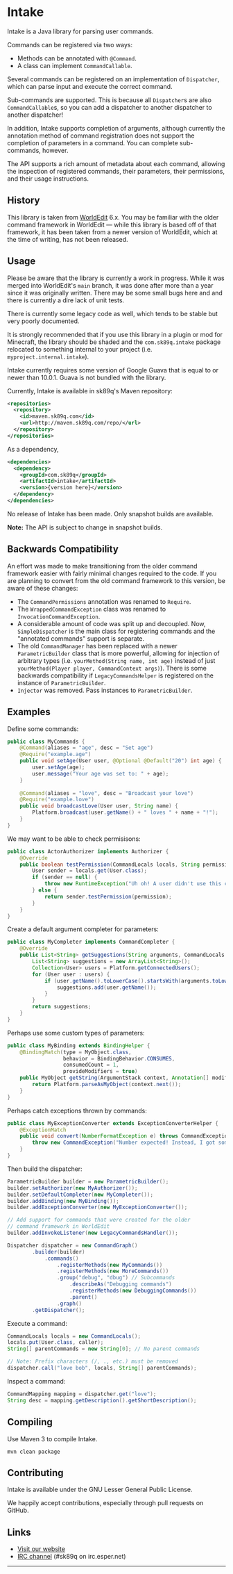 Intake
======

Intake is a Java library for parsing user commands.

Commands can be registered via two ways:

* Methods can be annotated with `@Command`.
* A class can implement `CommandCallable`.

Several commands can be registered on an implementation of `Dispatcher`, which
can parse input and execute the correct command.

Sub-commands are supported. This is because all `Dispatcher`s are also
`CommandCallable`s, so you can add a dispatcher to another dispatcher to another
dispatcher!

In addition, Intake supports completion of arguments, although currently the
annotation method of command registration does not support the completion of
parameters in a command. You can complete sub-commands, however.

The API supports a rich amount of metadata about each command, allowing the
inspection of registered commands, their parameters, their permissions, and
their usage instructions.

History
-------

This library is taken from [WorldEdit](https://github.com/sk89q/worldedit) 6.x.
You may be familiar with the older command framework in WorldEdit — while this
library is based off of that framework, it has been taken from a newer version of
WorldEdit, which at the time of writing, has not been released.

Usage
-----

Please be aware that the library is currently a work in progress. While it was
merged into WorldEdit's `main` branch, it was done after more than a year
since it was originally written. There may be some small bugs here and
and there is currently a dire lack of unit tests.

There is currently some legacy code as well, which tends to be stable but very
poorly documented.

It is strongly recommended that if you use this library in a plugin or mod
for Minecraft, the library should be shaded and the `com.sk89q.intake` package
relocated to something internal to your project (i.e. `myproject.internal.intake`).

Intake currently requires some version of Google Guava that is equal to or
newer than 10.0.1. Guava is not bundled with the library.

Currently, Intake is available in sk89q's Maven repository:

```xml
<repositories>
  <repository>
    <id>maven.sk89q.com</id>
    <url>http://maven.sk89q.com/repo/</url>
  </repository>
</repositories>
```

As a dependency,

```xml
<dependencies>
  <dependency>
    <groupId>com.sk89q</groupId>
    <artifactId>intake</artifactId>
    <version>{version here}</version>
  </dependency>
</dependencies>
```

No release of Intake has been made. Only snapshot builds are available.

**Note:** The API is subject to change in snapshot builds.

Backwards Compatibility
-----------------------

An effort was made to make transitioning from the older command framework easier
with fairly minimal changes required to the code. If you are planning to convert
from the old command framework to this version, be aware of these changes:

* The `CommandPermissions` annotation was renamed to `Require`.
* The `WrappedCommandException` class was renamed to `InvocationCommandException`.
* A considerable amount of code was split up and decoupled. Now, `SimpleDispatcher`
  is the main class for registering commands and the "annotated commands" support
  is separate.
* The old `CommandManager` has been replaced with a newer `ParametricBuilder`
  class that is more powerful, allowing for injection of arbitrary types
  (i.e. `yourMethod(String name, int age)` instead of just
  `yourMethod(Player player, CommandContext args)`). There is some
  backwards compatibility if `LegacyCommandsHelper` is registered
  on the instance of `ParametricBuilder`.
* `Injector` was removed. Pass instances to `ParametricBuilder`.

Examples
--------

Define some commands:

```java
public class MyCommands {
    @Command(aliases = "age", desc = "Set age")
    @Require("example.age")
    public void setAge(User user, @Optional @Default("20") int age) {
        user.setAge(age);
        user.message("Your age was set to: " + age);
    }
    
    @Command(aliases = "love", desc = "Broadcast your love")
    @Require("example.love")
    public void broadcastLove(User user, String name) {
        Platform.broadcast(user.getName() + " loves " + name + "!");
    }
}
```

We may want to be able to check permisisons:

```java
public class ActorAuthorizer implements Authorizer {
    @Override
    public boolean testPermission(CommandLocals locals, String permission) {
        User sender = locals.get(User.class);
        if (sender == null) {
            throw new RuntimeException("Uh oh! A user didn't use this command.");
        } else {
            return sender.testPermission(permission);
        }
    }
}
```

Create a default argument completer for parameters:

```java
public class MyCompleter implements CommandCompleter {
    @Override
    public List<String> getSuggestions(String arguments, CommandLocals locals) {
        List<String> suggestions = new ArrayList<String>();
        Collection<User> users = Platform.getConnectedUsers();
        for (User user : users) {
            if (user.getName().toLowerCase().startsWith(arguments.toLowerCase().trim())) {
                suggestions.add(user.getName());
            }
        }
        return suggestions;
    }
}
```

Perhaps use some custom types of parameters:

```java
public class MyBinding extends BindingHelper {
    @BindingMatch(type = MyObject.class,
                  behavior = BindingBehavior.CONSUMES,
                  consumedCount = 1,
                  provideModifiers = true)
    public MyObject getString(ArgumentStack context, Annotation[] modifiers) {
        return Platform.parseAsMyObject(context.next());
    }
}
```

Perhaps catch exceptions thrown by commands:

```java
public class MyExceptionConverter extends ExceptionConverterHelper {
    @ExceptionMatch
    public void convert(NumberFormatException e) throws CommandException {
        throw new CommandException("Number expected! Instead, I got something else.");
    }
}
```

Then build the dispatcher:

```java
ParametricBuilder builder = new ParametricBuilder();
builder.setAuthorizer(new MyAuthorizer());
builder.setDefaultCompleter(new MyCompleter());
builder.addBinding(new MyBinding());
builder.addExceptionConverter(new MyExceptionConverter());

// Add support for commands that were created for the older
// command framework in WorldEdit
builder.addInvokeListener(new LegacyCommandsHandler());

Dispatcher dispatcher = new CommandGraph()
        .builder(builder)
            .commands()
                .registerMethods(new MyCommands())
                .registerMethods(new MoreCommands())
                .group("debug", "dbug") // Subcommands
                    .describeAs("Debugging commands")
                    .registerMethods(new DebuggingCommands())
                    .parent()
                .graph()
        .getDispatcher();
```

Execute a command:

```java
CommandLocals locals = new CommandLocals();
locals.put(User.class, caller);
String[] parentCommands = new String[0]; // No parent commands

// Note: Prefix characters (/, ., etc.) must be removed
dispatcher.call("love bob", locals, String[] parentCommands);
```

Inspect a command:

```java
CommandMapping mapping = dispatcher.get("love");
String desc = mapping.getDescription().getShortDescription();
```

Compiling
---------

Use Maven 3 to compile Intake.

    mvn clean package

Contributing
------------

Intake is available under the GNU Lesser General Public License.

We happily accept contributions, especially through pull requests on GitHub.

Links
-----

* [Visit our website](http://www.enginehub.org/)
* [IRC channel](http://skq.me/irc/irc.esper.net/sk89q/) (#sk89q on irc.esper.net)


----------
